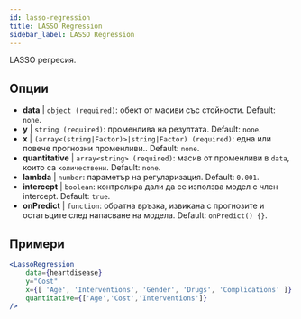 ```yaml
---
id: lasso-regression
title: LASSO Regression
sidebar_label: LASSO Regression
---
```


LASSO регресия.

## Опции

* __data__ | `object (required)`: обект от масиви със стойности. Default: `none`.
* __y__ | `string (required)`: променлива на резултата. Default: `none`.
* __x__ | `(array<(string|Factor)>|string|Factor) (required)`: една или повече прогнозни променливи.. Default: `none`.
* __quantitative__ | `array<string> (required)`: масив от променливи в `data`, които са `количествени`. Default: `none`.
* __lambda__ | `number`: параметър на регуларизация. Default: `0.001`.
* __intercept__ | `boolean`: контролира дали да се използва модел с член intercept. Default: `true`.
* __onPredict__ | `function`: обратна връзка, извикана с прогнозите и остатъците след напасване на модела. Default: `onPredict() {}`.


## Примери

```jsx live
<LassoRegression
    data={heartdisease} 
    y="Cost"
    x={[ 'Age', 'Interventions', 'Gender', 'Drugs', 'Complications' ]}
    quantitative={['Age','Cost','Interventions']}
/>
```

